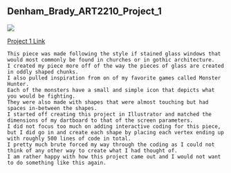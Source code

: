 ## Denham_Brady_ART2210_Project_1

![](https://github.com/creativeCodingART2210Fall2019Section2/Denham_Brady_ART2210/blob/master/Brady_Denham_Project_1/Stained_Glass.jpg)

[Project 1 Link](https://bdenha3.github.io/Denham_Brady_ART2210/Brady_Denham_Project_1/SelfPortrait.html)


	This piece was made following the style if stained glass windows that would most commonly be found in churches or in gothic architecture.
    I created my piece more off of the way the pieces of glass are created in oddly shaped chunks.
    I also pulled inspiration from on of my favorite games called Monster Hunter.
    Each of the monsters have a small and simple icon that depicts what you would be fighting.
    They were also made with shapes that were almost touching but had spaces in-between the shapes.
	I started off creating this project in Illustrator and matched the dimensions of my dartboard to that of the screen parameters.
    I did not focus too much on adding interactive coding for this piece, but I did go in and create each shape by placing each vertex ending up with roughly 500 lines of code in total.
    I pretty much brute forced my way through the coding as I could not think of any other way to create what I had thought of.
    I am rather happy with how this project came out and I would not want to do something like this again.